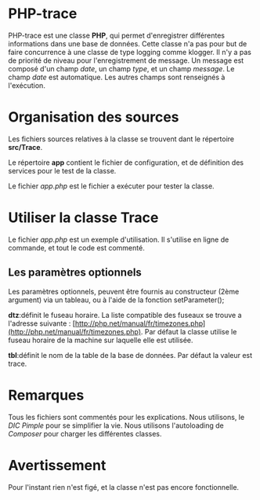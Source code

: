 # PHP-trace

PHP-trace est une classe **PHP**, qui permet d'enregistrer différentes informations dans une base de données. Cette classe n'a pas pour but de faire concurrence à une classe de type logging comme klogger. Il n'y a pas de priorité de niveau pour l'enregistrement de message.
Un message est composé d'un champ *date*, un champ *type*, et un champ *message*.
Le champ *date* est automatique. Les autres champs sont renseignés à l'exécution.

# Organisation des sources

Les fichiers sources relatives à la classe se trouvent dant le répertoire **src/Trace**.

Le répertoire **app** contient le fichier de configuration, et de définition des services pour le test de la classe.

Le fichier *app.php* est le fichier a exécuter pour tester la classe.

# Utiliser la classe **Trace**

Le fichier *app.php* est un exemple d'utilisation. Il s'utilise en ligne de commande, et tout le code est commenté.

## Les paramètres optionnels

Les paramètres optionnels, peuvent être fournis au constructeur (2ème argument) via un tableau, ou à l'aide de la fonction setParameter();

**dtz**:définit le fuseau horaire. La liste compatible des fuseaux se trouve a l'adresse suivante :  [http://php.net/manual/fr/timezones.php](http://php.net/manual/fr/timezones.php). Par défaut la classe utilise le fuseau horaire de la machine sur laquelle elle est utilisée.

**tbl**:définit le nom de la table de la base de données. Par défaut la valeur est trace.

# Remarques

Tous les fichiers sont commentés pour les explications.
Nous utilisons, le *DIC Pimple* pour se simplifier la vie.
Nous utilisons l'autoloading de *Composer* pour charger les différentes classes.

# Avertissement

Pour l'instant rien n'est figé, et la classe n'est pas encore fonctionnelle.
